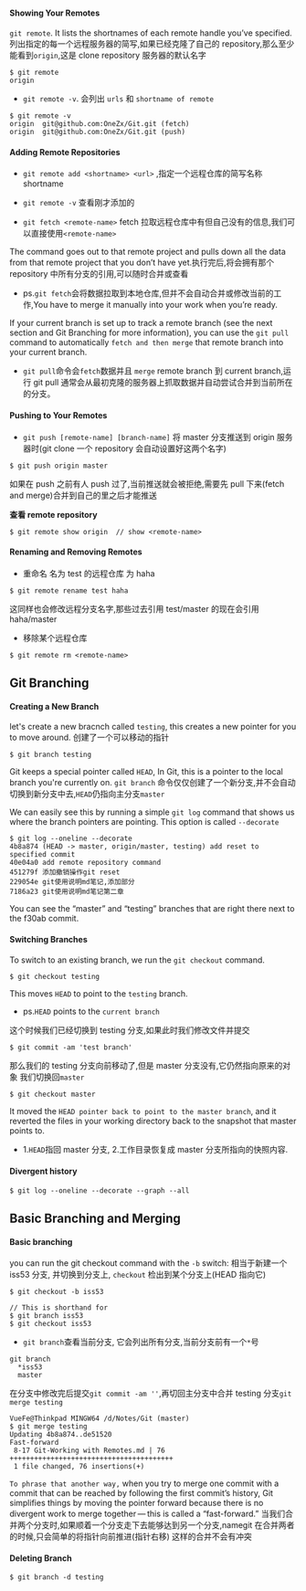 #### Showing Your Remotes

`git remote`. It lists the shortnames of each remote handle you’ve specified.
列出指定的每一个远程服务器的简写,如果已经克隆了自己的 repository,那么至少能看到`origin`,这是 clone repository 服务器的默认名字

```
$ git remote
origin
```

- `git remote -v`. 会列出 `urls` 和 `shortname of remote`

```
$ git remote -v
origin  git@github.com:OneZx/Git.git (fetch)
origin  git@github.com:OneZx/Git.git (push)
```

#### Adding Remote Repositories

- `git remote add <shortname> <url>` ,指定一个远程仓库的简写名称 shortname
- `git remote -v` 查看刚才添加的

- `git fetch <remote-name>` fetch 拉取远程仓库中有但自己没有的信息,我们可以直接使用`<remote-name>`

The command goes out to that remote project and pulls down all the data from that remote project that you don’t have yet.执行完后,将会拥有那个 repository 中所有分支的引用,可以随时合并或查看

- ps.`git fetch`会将数据拉取到本地仓库,但并不会自动合并或修改当前的工作,You have to merge it manually into your work when you’re ready.

If your current branch is set up to track a remote branch (see the next section and Git Branching for more information), you can use the `git pull` command to automatically `fetch and then merge` that remote branch into your current branch.

- `git pull`命令会`fetch`数据并且 `merge` remote branch 到 current branch,运行 git pull 通常会从最初克隆的服务器上抓取数据并自动尝试合并到当前所在的分支。

#### Pushing to Your Remotes

- `git push [remote-name] [branch-name]` 将 master 分支推送到 origin 服务器时(git clone 一个 repository 会自动设置好这两个名字)

```
$ git push origin master
```

如果在 push 之前有人 push 过了,当前推送就会被拒绝,需要先 pull 下来(fetch and merge)合并到自己的里之后才能推送

**查看 remote repository**

```
$ git remote show origin  // show <remote-name>
```

#### Renaming and Removing Remotes

- 重命名 名为 test 的远程仓库 为 haha

```
$ git remote rename test haha
```

这同样也会修改远程分支名字,那些过去引用 test/master 的现在会引用 haha/master

- 移除某个远程仓库

```
$ git remote rm <remote-name>
```

## Git Branching

#### Creating a New Branch

let's create a new bracnch called `testing`, this creates a new pointer for you to move around.
创建了一个可以移动的指针

```git
$ git branch testing
```

Git keeps a special pointer called `HEAD`, In Git, this is a pointer to the local branch you're currently on. `git branch` 命令仅仅创建了一个新分支,并不会自动切换到新分支中去,`HEAD`仍指向主分支`master`

We can easily see this by running a simple `git log` command that shows us where the branch pointers are pointing. This option is called `--decorate`

```git
$ git log --oneline --decorate
4b8a874 (HEAD -> master, origin/master, testing) add reset to specified commit
40e04a0 add remote repository command
451279f 添加撤销操作git reset
229054e git使用说明md笔记,添加部分
7186a23 git使用说明md笔记第二章
```

You can see the “master” and “testing” branches that are right there next to the f30ab commit.

#### Switching Branches

To switch to an existing branch, we run the `git checkout` command.

```bash
$ git checkout testing
```

This moves `HEAD` to point to the `testing` branch.

- ps.`HEAD` points to the `current branch`

这个时候我们已经切换到 testing 分支,如果此时我们修改文件并提交

```
$ git commit -am 'test branch'
```

那么我们的 testing 分支向前移动了,但是 master 分支没有,它仍然指向原来的对象
我们切换回`master`

```git
$ git checkout master
```

It moved the `HEAD pointer back to point to the master branch`, and it reverted the files in your working directory back to the snapshot that master points to.

- 1.`HEAD`指回 master 分支, 2.工作目录恢复成 master 分支所指向的快照内容.

#### Divergent history

```git
$ git log --oneline --decorate --graph --all
```

## Basic Branching and Merging

#### Basic branching

you can run the git checkout command with the `-b` switch:
相当于新建一个 iss53 分支, 并切换到分支上, `checkout` 检出到某个分支上(HEAD 指向它)

```
$ git checkout -b iss53

// This is shorthand for
$ git branch iss53
$ git checkout iss53
```

- `git branch`查看当前分支, 它会列出所有分支,当前分支前有一个`*`号

```
git branch
  *iss53
  master
```

在分支中修改完后提交`git commit -am ''`,再切回主分支中合并 testing 分支`git merge testing`

```
VueFe@Thinkpad MINGW64 /d/Notes/Git (master)
$ git merge testing
Updating 4b8a874..de51520
Fast-forward
 8-17 Git-Working with Remotes.md | 76 ++++++++++++++++++++++++++++++++++++++++
 1 file changed, 76 insertions(+)
```

`To phrase that another way,` when you try to merge one commit with a commit that can be reached by following the first commit’s history, Git simplifies things by moving the pointer forward because there is no divergent work to merge together — this is called a “fast-forward.”
当我们合并两个分支时,如果顺着一个分支走下去能够达到另一个分支,namegit 在合并两者的时候,只会简单的将指针向前推进(指针右移) 这样的合并不会有冲突

#### Deleting Branch

```
$ git branch -d testing
```
